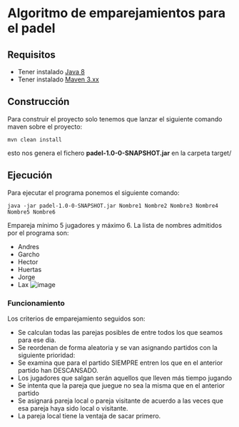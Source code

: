 # Algoritmo de emparejamientos para el padel 

## Requisitos

- Tener instalado [Java 8]
- Tener instalado [Maven 3.xx]  

## Construcción 

Para construir el proyecto solo tenemos que lanzar el siguiente comando maven sobre el proyecto:

```mvn clean install```

esto nos genera el fichero **padel-1.0-0-SNAPSHOT.jar** en la carpeta target/

## Ejecución
Para ejecutar el programa ponemos el siguiente comando:

```java -jar padel-1.0-0-SNAPSHOT.jar Nombre1 Nombre2 Nombre3 Nombre4 Nombre5 Nombre6```

Empareja mínimo 5 jugadores y máximo 6. La lista de nombres admitidos por el programa son:
- Andres
- Garcho
- Hector
- Huertas
- Jorge
- Lax
![image](https://user-images.githubusercontent.com/28756802/110225612-893db580-7ee7-11eb-9bf3-32dc1d5ee2ef.png)

### Funcionamiento
Los criterios de emparejamiento seguidos son:
- Se calculan todas las parejas posibles de entre todos los que seamos para ese dia.
- Se reordenan de forma aleatoria y se van asignando partidos con la siguiente prioridad:
- Se examina que para el partido SIEMPRE entren los que en el anterior partido han DESCANSADO.
- Los jugadores que salgan serán aquellos que lleven más tiempo jugando
- Se intenta que la pareja que juegue no sea la misma que en el anterior partido
- Se asignará pareja local o pareja visitante de acuerdo a las veces que esa pareja haya sido local o visitante.
- La pareja local tiene la ventaja de sacar primero.
 
 
[Maven 3.xx]: https://maven.apache.org/index.html
[Java 8]: https://openjdk.java.net/
